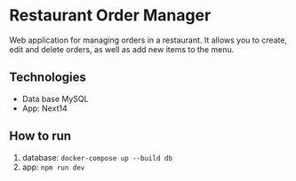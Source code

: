 # Restaurant Order Manager
Web application for managing orders in a restaurant.
It allows you to create, edit and delete orders, as well as add new items to the menu.

## Technologies
- Data base MySQL
- App: Next14

## How to run
1. database: `docker-compose up --build db`
2. app: `npm run dev`
